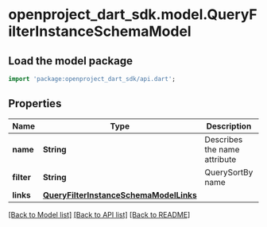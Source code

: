 # openproject_dart_sdk.model.QueryFilterInstanceSchemaModel

## Load the model package
```dart
import 'package:openproject_dart_sdk/api.dart';
```

## Properties
Name | Type | Description | Notes
------------ | ------------- | ------------- | -------------
**name** | **String** | Describes the name attribute | [readonly] 
**filter** | **String** | QuerySortBy name | 
**links** | [**QueryFilterInstanceSchemaModelLinks**](QueryFilterInstanceSchemaModelLinks.md) |  | [optional] 

[[Back to Model list]](../README.md#documentation-for-models) [[Back to API list]](../README.md#documentation-for-api-endpoints) [[Back to README]](../README.md)


